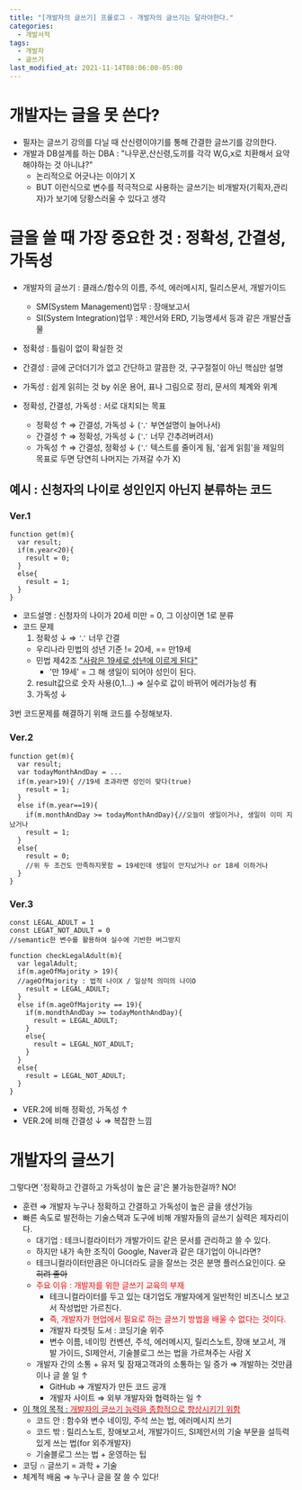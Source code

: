 ```yaml
---
title: "[개발자의 글쓰기] 프롤로그 - 개발자의 글쓰기는 달라야한다."
categories:
  - 개발서적
tags:
  - 개발자
  - 글쓰기
last_modified_at: 2021-11-14T08:06:00-05:00
---
```

# 개발자는 글을 못 쓴다?
- 필자는 글쓰기 강의를 다닐 때 산신령이야기를 통해 간결한 글쓰기를 강의한다.
- 개발과 DB설계를 하는 DBA : "나무꾼,산신령,도끼를 각각 W,G,x로 치환해서 요약해야하는 것 아니냐?"
  - 논리적으로 어긋나는 이야기 X
  - BUT 이런식으로 변수를 적극적으로 사용하는 글쓰기는 비개발자(기획자,관리자)가 보기에 당황스러울 수 있다고 생각

# 글을 쓸 때 가장 중요한 것 : 정확성, 간결성, 가독성
- 개발자의 글쓰기 : 클래스/함수의 이름, 주석, 에러메시지, 릴리스문서, 개발가이드
  - SM(System Management)업무 : 장애보고서 
  - SI(System Integration)업무 : 제안서와 ERD, 기능명세서 등과 같은 개발산출물

- 정확성 : 틀림이 없이 확실한 것
- 간결성 : 글에 군더더기가 없고 간단하고 깔끔한 것, 구구절절이 아닌 핵심만 설명
- 가독성 : 쉽게 읽히는 것 by 쉬운 용어, 표나 그림으로 정리, 문서의 체계와 위계
- 정확성, 간결성, 가독성 : 서로 대치되는 목표
  - 정확성 ↑ ⇒ 간결성, 가독성 ↓ (∵ 부연설명이 늘어나서)
  - 간결성 ↑ ⇒ 정확성, 가독성 ↓ (∵ 너무 간추려버려서) 
  - 가독성 ↑ ⇒ 간결성, 정확성 ↓ (∵ 텍스트를 줄이게 됨, '쉽게 읽힘'을 제일의 목표로 두면 당연히 나머지는 가져갈 수가 X)

## 예시 : 신청자의 나이로 성인인지 아닌지 분류하는 코드
### Ver.1
```
function get(m){
  var result;
  if(m.year<20){
    result = 0;
  }
  else{
    result = 1;
  }
}
```
- 코드설명 : 신청자의 나이가 20세 미만 = 0, 그 이상이면 1로 분류
- 코드 문제
  1. 정확성 ↓ ⇒ ∵ 너무 간결
    - 우리나라 민법의 성년 기준 != 20세, == 만19세
    - 민법 제42조 <u>"사람은 19세로 성년에 이르게 된다"</u> 
      - '만 19세' = 그 해 생일이 되어야 성인이 된다.
  2. result값으로 숫자 사용(0,1...) ⇒ 실수로 값이 바뀌어 에러가능성 有
  3. 가독성 ↓

3번 코드문제를 해결하기 위해 코드를 수정해보자.

### Ver.2
```
function get(m){
  var result;
  var todayMonthAndDay = ...
  if(m.year>19){ //19세 초과라면 성인이 맞다(true)
    result = 1;
  }
  else if(m.year==19){
    if(m.monthAndDay >= todayMonthAndDay){//오늘이 생일이거나, 생일이 이미 지났거나
    result = 1;
  }
  else{
    result = 0; 
    //위 두 조건도 만족하지못함 = 19세인데 생일이 안지났거나 or 18세 이하거나
  }
}
```

### Ver.3
```
const LEGAL_ADULT = 1
const LEGAT_NOT_ADULT = 0
//semantic한 변수를 활용하여 실수에 기반한 버그방지

function checkLegalAdult(m){
  var legalAdult;
  if(m.ageOfMajority > 19){
  //ageOfMajority : 법적 나이X / 일상적 의미의 나이O
    result = LEGAL_ADULT;
  }
  else if(m.ageOfMajority == 19){
    if(m.mondthAndDay >= todayMonthAndDay){
      result = LEGAL_ADULT;
    }
    else{
      result = LEGAL_NOT_ADULT;
    }
  }
  else{
    result = LEGAL_NOT_ADULT;
  }
}
```
- VER.2에 비해 정확성, 가독성 ↑
- VER.2에 비해 간결성 ↓ ⇒ 복잡한 느낌

# 개발자의 글쓰기

그렇다면 '정확하고 간결하고 가독성이 높은 글'은 불가능한걸까? NO!
- 훈련 ⇒ 개발자 누구나 정확하고 간결하고 가독성이 높은 글을 생산가능
- 빠른 속도로 발전하는 기술스택과 도구에 비해 개발자들의 글쓰기 실력은 제자리이다.
  - 대기업 : 테크니컬라이터가 개발가이드 같은 문서를 관리하고 쓸 수 있다.
  - 하지만 내가 속한 조직이 Google, Naver과 같은 대기업이 아니라면? 
  - 테크니컬라이터만큼은 아니더라도 글을 잘쓰는 것은 분명 플러스요인이다. ~~오히려 좋아~~
  - <span style="color:red">주요 이유 : 개발자를 위한 글쓰기 교육의 부재</span>
    - 테크니컬라이터를 두고 있는 대기업도 개발자에게 일반적인 비즈니스 보고서 작성법만 가르친다. 
    - <span style="color:red">즉, 개발자가 현업에서 필요로 하는 글쓰기 방법을 배울 수 없다는 것이다.</span>
    - 개발자 타겟팅 도서 : 코딩기술 위주
    - 변수 이름, 네이밍 컨벤션, 주석, 에러메시지, 릴리스노트, 장애 보고서, 개발 가이드, SI제안서, 기술블로그 쓰는 법을 가르쳐주는 사람 X
  - 개발자 간의 소통 + 유저 및 잠재고객과의 소통하는 일 증가 ⇒ 개발하는 것만큼이나 글 쓸 일 ↑
    - GitHub ⇒ 개발자가 만든 코드 공개
    - 개발자 사이트 ⇒ 외부 개발자와 협력하는 일 ↑
- <u>이 책의 목적 : <span style="color:red">개발자의 글쓰기 능력을 종합적으로 향상시키기 위함</span></u> 
  - 코드 안 : 함수와 변수 네이밍, 주석 쓰는 법, 에러메시지 쓰기
  - 코드 밖 : 릴리스노트, 장애보고서, 개발가이드, SI제안서의 기술 부문을 설득력 있게 쓰는 법(for 외주개발자)
  - 기술블로그 쓰는 법 + 운영하는 팁
- 코딩 ∩ 글쓰기 = 과학 + 기술
- 체계적 배움 ⇒ 누구나 글을 잘 쓸 수 있다!

